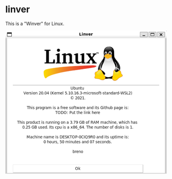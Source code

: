 # linver
This is a "Winver" for Linux.

![alt text](https://github.com/BrenoMartinsDeOliveiraVasconcelos/linver/blob/main/screenshots/sample.png?raw=true)
